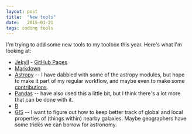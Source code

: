 ```yaml
---
layout: post
title:  "New tools"
date:   2015-01-21
tags: coding tools
---
```


I'm trying to add some new tools to my toolbox this year. Here's
what I'm looking at:

* [Jekyll](http://jekyllrb.com) - [GitHub Pages](https://pages.github.com)
* [Markdown]()
* [Astropy](http://astropy.org) -- I have dabbled with some of the astropy modules, but hope to make it part of my regular workflow, and maybe even to make some [contributions]().
* [Pandas]() -- have also used this a little bit, but I think there's a lot more that can be done with it.
* [R]()
* [GIS]() -- I want to figure out how to keep better track of global and local properties of (things within) nearby galaxies. Maybe geographers have some tricks we can borrow for astronomy.
